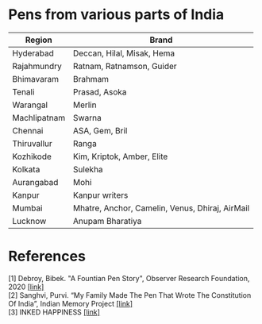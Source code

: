 # Pens from various parts of India
| Region            | Brand                                                |
| ----------------- | ---------------------------------------------------- |
| Hyderabad         | Deccan, Hilal, Misak, Hema                           |
| Rajahmundry       | Ratnam, Ratnamson, Guider                            |
| Bhimavaram        | Brahmam                                              |
| Tenali            | Prasad, Asoka                                        |
| Warangal          | Merlin                                               |
| Machlipatnam      | Swarna                                               |
| Chennai           | ASA, Gem, Bril                                       |
| Thiruvallur       | Ranga                                                |
| Kozhikode         | Kim, Kriptok, Amber, Elite                           |
| Kolkata           | Sulekha                                              |
| Aurangabad        | Mohi                                                 |
| Kanpur            | Kanpur writers                                       |
| Mumbai            | Mhatre, Anchor, Camelin, Venus, Dhiraj, AirMail      |
| Lucknow           | Anupam Bharatiya                                     |


# References
[1] Debroy, Bibek. "A Fountian Pen Story", Observer Research Foundation, 2020 [[link]](https://www.orfonline.org/wp-content/uploads/2020/06/ORF-Monograph-Fountain-Pen-Story.pdf)  
[2] Sanghvi, Purvi. “My Family Made The Pen That Wrote The Constitution Of India”, Indian Memory Project [[link]](https://www.indianmemoryproject.com/122/)  
[3] INKED HAPPINESS [[link]](https://www.inkedhappiness.com/)
